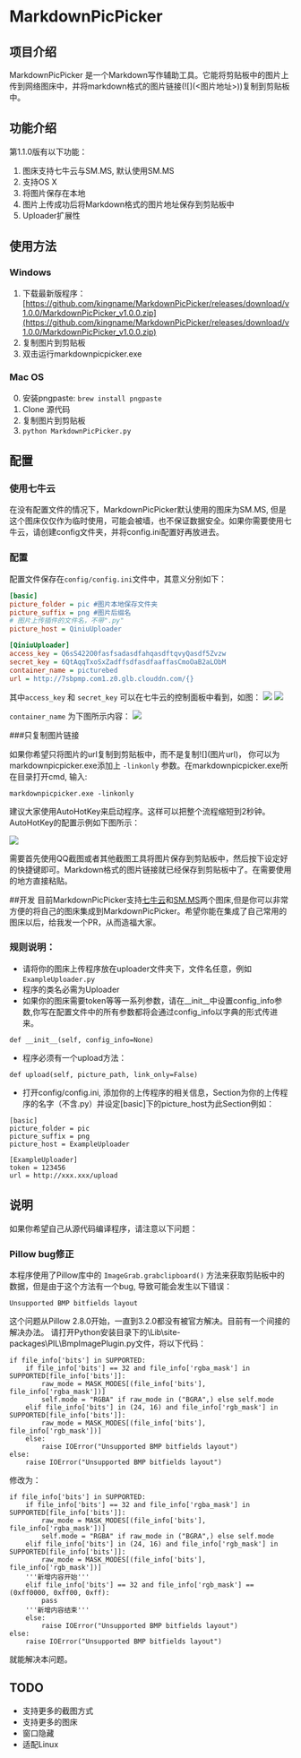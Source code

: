 # MarkdownPicPicker

## 项目介绍

MarkdownPicPicker 是一个Markdown写作辅助工具。它能将剪贴板中的图片上传到网络图床中，并将markdown格式的图片链接(\!\[\]\(<图片地址>\))复制到剪贴板中。

## 功能介绍

第1.1.0版有以下功能：

1. 图床支持七牛云与SM.MS, 默认使用SM.MS
2. 支持OS X
2. 将图片保存在本地
3. 图片上传成功后将Markdown格式的图片地址保存到剪贴板中
4. Uploader扩展性

## 使用方法

### Windows

1. 下载最新版程序：[https://github.com/kingname/MarkdownPicPicker/releases/download/v1.0.0/MarkdownPicPicker_v1.0.0.zip](https://github.com/kingname/MarkdownPicPicker/releases/download/v1.0.0/MarkdownPicPicker_v1.0.0.zip)
2. 复制图片到剪贴板
3. 双击运行markdownpicpicker.exe

### Mac OS
0. 安装pngpaste: `brew install pngpaste`
1. Clone 源代码
2. 复制图片到剪贴板
3. `python MarkdownPicPicker.py`

## 配置
### 使用七牛云
在没有配置文件的情况下，MarkdownPicPicker默认使用的图床为SM.MS, 但是这个图床仅仅作为临时使用，可能会被墙，也不保证数据安全。如果你需要使用七牛云，请创建config文件夹，并将config.ini配置好再放进去。

### 配置

配置文件保存在`config/config.ini`文件中，其意义分别如下：
```ini
[basic]
picture_folder = pic #图片本地保存文件夹
picture_suffix = png #图片后缀名
# 图片上传插件的文件名，不带".py"
picture_host = QiniuUploader

[QiniuUploader]
access_key = Q6sS422O0fasfsadasdfahqasdftqvyQasdf5Zvzw
secret_key = 6QtAqqTxoSxZadffsdfasdfaaffasCmoOaB2aLObM
container_name = picturebed
url = http://7sbpmp.com1.z0.glb.clouddn.com/{}
```

其中`access_key` 和 `secret_key` 可以在七牛云的控制面板中看到，如图：
![](http://7sbpmp.com1.z0.glb.clouddn.com/20160605083025.png) 
![](http://7sbpmp.com1.z0.glb.clouddn.com/2016-06-04-20-22-43.png) 

`container_name` 为下图所示内容：
![](http://7sbpmp.com1.z0.glb.clouddn.com/2016-06-04-20-24-40.png) 

###只复制图片链接

如果你希望只将图片的url复制到剪贴板中，而不是复制\!\[\]\(图片url\)， 你可以为markdownpicpicker.exe添加上 `-linkonly` 参数。在markdownpicpicker.exe所在目录打开cmd, 输入:
```
markdownpicpicker.exe -linkonly
```

建议大家使用AutoHotKey来启动程序。这样可以把整个流程缩短到2秒钟。AutoHotKey的配置示例如下图所示：

![](http://7sbpmp.com1.z0.glb.clouddn.com/2016-07-16-11-54-13.png) 

需要首先使用QQ截图或者其他截图工具将图片保存到剪贴板中，然后按下设定好的快捷键即可。Markdown格式的图片链接就已经保存到剪贴板中了。在需要使用的地方直接粘贴。

##开发
目前MarkdownPicPicker支持[七牛云](http://www.qiniu.com/)和[SM.MS](https://sm.ms/)两个图床,但是你可以非常方便的将自己的图床集成到MarkdownPicPicker。希望你能在集成了自己常用的图床以后，给我发一个PR，从而造福大家。

### 规则说明：

* 请将你的图床上传程序放在uploader文件夹下，文件名任意，例如`ExampleUploader.py`
* 程序的类名必需为Uploader
* 如果你的图床需要token等等一系列参数，请在__init__中设置config_info参数,你写在配置文件中的所有参数都将会通过config_info以字典的形式传进来。
```
def __init__(self, config_info=None)
```
* 程序必须有一个upload方法：
```
def upload(self, picture_path, link_only=False)
```
* 打开config/config.ini, 添加你的上传程序的相关信息，Section为你的上传程序的名字（不含.py）并设定[basic]下的picture_host为此Section例如：
```
[basic]
picture_folder = pic
picture_suffix = png
picture_host = ExampleUploader

[ExampleUploader]
token = 123456
url = http://xxx.xxx/upload
```

## 说明
如果你希望自己从源代码编译程序，请注意以下问题：

### Pillow bug修正
本程序使用了Pillow库中的 `ImageGrab.grabclipboard()` 方法来获取剪贴板中的数据，但是由于这个方法有一个bug, 导致可能会发生以下错误：
```
Unsupported BMP bitfields layout
```
这个问题从Pillow 2.8.0开始，一直到3.2.0都没有被官方解决。目前有一个间接的解决办法。
请打开Python安装目录下的\Lib\site-packages\PIL\BmpImagePlugin.py文件，将以下代码：

```
if file_info['bits'] in SUPPORTED:
    if file_info['bits'] == 32 and file_info['rgba_mask'] in SUPPORTED[file_info['bits']]:
        raw_mode = MASK_MODES[(file_info['bits'], file_info['rgba_mask'])]
        self.mode = "RGBA" if raw_mode in ("BGRA",) else self.mode
    elif file_info['bits'] in (24, 16) and file_info['rgb_mask'] in SUPPORTED[file_info['bits']]:
        raw_mode = MASK_MODES[(file_info['bits'], file_info['rgb_mask'])]
    else:
        raise IOError("Unsupported BMP bitfields layout")
else:
    raise IOError("Unsupported BMP bitfields layout")
```

修改为：
```
if file_info['bits'] in SUPPORTED:
    if file_info['bits'] == 32 and file_info['rgba_mask'] in SUPPORTED[file_info['bits']]:
        raw_mode = MASK_MODES[(file_info['bits'], file_info['rgba_mask'])]
        self.mode = "RGBA" if raw_mode in ("BGRA",) else self.mode
    elif file_info['bits'] in (24, 16) and file_info['rgb_mask'] in SUPPORTED[file_info['bits']]:
        raw_mode = MASK_MODES[(file_info['bits'], file_info['rgb_mask'])]
    '''新增内容开始'''
    elif file_info['bits'] == 32 and file_info['rgb_mask'] == (0xff0000, 0xff00, 0xff):
        pass
    '''新增内容结束'''
    else:
        raise IOError("Unsupported BMP bitfields layout")
else:
    raise IOError("Unsupported BMP bitfields layout")
```
就能解决本问题。

## TODO
* 支持更多的截图方式
* 支持更多的图床
* 窗口隐藏
* 适配Linux
